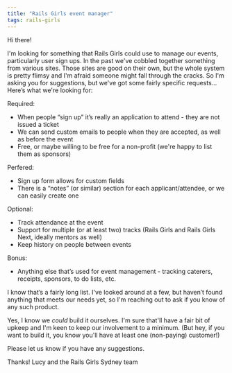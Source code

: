 ```yaml
---
title: "Rails Girls event manager"
tags: rails-girls
---
```


Hi there!

I'm looking for something that Rails Girls could use to manage our events, particularly user sign ups. In the past we've cobbled together something from various sites. Those sites are good on their own, but the whole system is pretty flimsy and I'm afraid someone might fall through the cracks. So I'm asking you for suggestions, but we've got some fairly specific requests... Here’s what we're looking for:

Required:

* When people “sign up” it’s really an application to attend - they are not issued a ticket
* We can send custom emails to people when they are accepted, as well as before the event
* Free, or maybe willing to be free for a non-profit (we're happy to list them as sponsors)

Perfered:

* Sign up form allows for custom fields
* There is a “notes” (or similar) section for each applicant/attendee, or we can easily create one

Optional:

* Track attendance at the event
* Support for multiple (or at least two) tracks (Rails Girls and Rails Girls Next, ideally mentors as well)
* Keep history on people between events

Bonus:

* Anything else that’s used for event management - tracking caterers, receipts, sponsors, to do lists, etc.

I know that’s a fairly long list. I've looked around at a few, but haven’t found anything that meets our needs yet, so I'm reaching out to ask if you know of any such product.

Yes, I know we *could* build it ourselves. I'm sure that'll have a fair bit of upkeep and I'm keen to keep our involvement to a minimum. (But hey, if you want to build it, you know you'll have at least one (non-paying) customer!)

Please let us know if you have any suggestions.

Thanks!
Lucy and the Rails Girls Sydney team